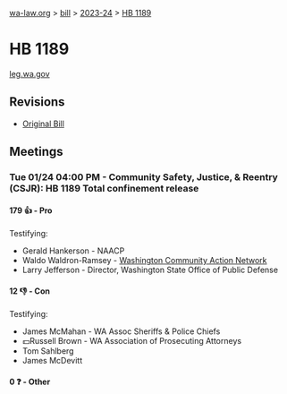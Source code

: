 [wa-law.org](/) > [bill](/bill/) > [2023-24](/bill/2023-24/) > [HB 1189](/bill/2023-24/hb/1189/)

# HB 1189
[leg.wa.gov](https://app.leg.wa.gov/billsummary?BillNumber=1189&Year=2023&Initiative=false)

## Revisions
* [Original Bill](1/)

## Meetings
### Tue 01/24 04:00 PM - Community Safety, Justice, & Reentry (CSJR): HB 1189 Total confinement release
#### 179 👍 - Pro
Testifying:
* Gerald Hankerson - NAACP
* Waldo Waldron-Ramsey - [Washington Community Action Network](/org/washington_community_action_network/)
* Larry Jefferson - Director, Washington State Office of Public Defense

#### 12 👎 - Con
Testifying:
* James McMahan - WA Assoc Sheriffs & Police Chiefs
* 💵Russell Brown - WA Association of Prosecuting Attorneys
* Tom Sahlberg
* James McDevitt

#### 0 ❓ - Other
